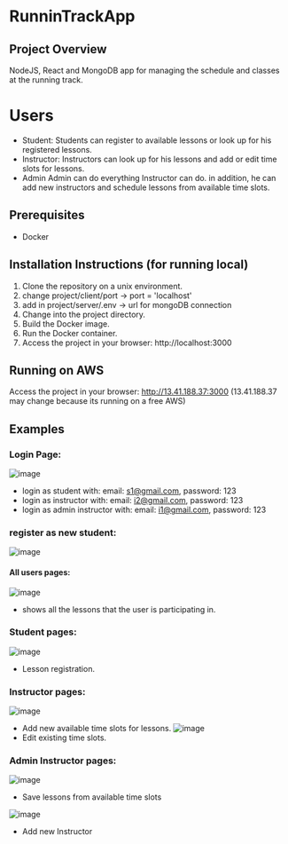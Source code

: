 # RunninTrackApp

## Project Overview

NodeJS, React and MongoDB app for managing the schedule and classes at the running track.

# Users
- Student:
    Students can register to available lessons or look up for his registered lessons.
- Instructor:
    Instructors can look up for his lessons and add or edit time slots for lessons.
- Admin
    Admin can do everything Instructor can do. in addition, he can add new instructors and schedule lessons from available time slots.

## Prerequisites
- Docker 

## Installation Instructions (for running local)
1. Clone the repository on a unix environment.
2. change project/client/port -> port = 'localhost'
3. add in project/server/.env -> url for mongoDB connection
4. Change into the project directory.
5. Build the Docker image.
6. Run the Docker container.
7. Access the project in your browser: http://localhost:3000

## Running on AWS
Access the project in your browser: http://13.41.188.37:3000  (13.41.188.37 may change because its running on a free AWS)




## Examples
### Login Page:
![image](https://github.com/alonshlomi1/RunningTrackApp/assets/98226796/720bc65e-3574-4ae5-9556-a4ee1317780c)
- login as student with: email: s1@gmail.com, password: 123
- login as instructor with: email: i2@gmail.com, password: 123
- login as admin instructor with: email: i1@gmail.com, password: 123

### register as new student:
![image](https://github.com/alonshlomi1/RunningTrackApp/assets/98226796/9f651256-8ad2-4286-8f6a-aa7b359be9dc)

#### All users pages:
![image](https://github.com/alonshlomi1/RunningTrackApp/assets/98226796/93359fd7-657f-4c2e-9752-e9ef148ec16d)
- shows all the lessons that the user is participating in.

### Student pages:
![image](https://github.com/alonshlomi1/RunningTrackApp/assets/98226796/241be518-8c5e-4ab6-ae6d-f02e9c39281c)
- Lesson registration.

### Instructor pages:
![image](https://github.com/alonshlomi1/RunningTrackApp/assets/98226796/21b755bc-4c6b-4752-967c-2903d35cacaa)
- Add new available time slots for lessons.
![image](https://github.com/alonshlomi1/RunningTrackApp/assets/98226796/e3e80715-0e20-434a-aa1d-854370cd259d)
- Edit existing time slots.

### Admin Instructor pages:
![image](https://github.com/alonshlomi1/RunningTrackApp/assets/98226796/443be31c-de8d-42bd-b0c7-bba11426253d)
- Save lessons from available time slots

![image](https://github.com/alonshlomi1/RunningTrackApp/assets/98226796/08f7f0df-0a0b-452e-bb80-38499e47f785)
- Add new Instructor







